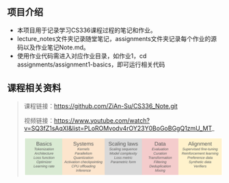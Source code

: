 ## 项目介绍
- 本项目用于记录学习CS336课程过程的笔记和作业。
- lecture_notes文件夹记录随堂笔记，assignments文件夹记录每个作业的源码以及作业笔记Note.md。
- 使用作业代码需进入对应作业目录，如作业1，cd assignments/assignment1-basics，即可运行相关代码
## 课程相关资料
> 课程链接：https://github.com/ZiAn-Su/CS336_Note.git
> 
> 视频链接：https://www.youtube.com/watch?v=SQ3fZ1sAqXI&list=PLoROMvodv4rOY23Y0BoGoBGgQ1zmU_MT_
>
> ![课程大纲](resources\course_design.png)
